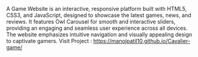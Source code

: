 A Game Website is an interactive, responsive platform built with HTML5, CSS3, and JavaScript, designed to showcase the latest games, news, and reviews. It features Owl Carousel for smooth and interactive sliders, providing an engaging and seamless user experience across all devices. The website emphasizes intuitive navigation and visually appealing design to captivate gamers.
Visit Project : https://manojpatil10.github.io/Cavalier-game/
